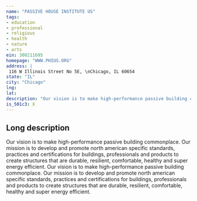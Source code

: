 ```yaml
---
name: "PASSIVE HOUSE INSTITUTE US"
tags:
- education
- professional
- religious
- health
- nature
- arts
ein: 300211695
homepage: "WWW.PHIUS.ORG"
address: |
 116 W Illinois Street No 5E, \nChicago, IL 60654
state: "IL"
city: "Chicago"
lng: 
lat: 
description: "Our vision is to make high-performance passive building commonplace. Our mission is to develop and promote north american specific standards, practices and certifications for buildings, professionals and products to create structures that are durable, resilient, comfortable, healthy and super energy efficient. "
is_501c3: X
---
```


## Long description

Our vision is to make high-performance passive building commonplace. Our mission is to develop and promote north american specific standards, practices and certifications for buildings, professionals and products to create structures that are durable, resilient, comfortable, healthy and super energy efficient. Our vision is to make high-performance passive building commonplace. Our mission is to develop and promote north american specific standards, practices and certifications for buildings, professionals and products to create structures that are durable, resilient, comfortable, healthy and super energy efficient. 
